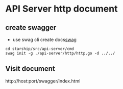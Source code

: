 # API Server http document

## create swagger
- use swag cli create docs[swag](https://pkg.go.dev/github.com/go-openapi/swag)
```shell
cd starship/src/api-server/cmd
swag init -g ./api-server/http/http.go -d ../../
```

## Visit document
http://host:port/swagger/index.html